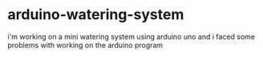 arduino-watering-system
=======================

i'm working on a mini watering system using arduino uno and i faced some problems with working on the arduino program 
